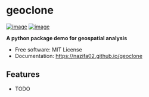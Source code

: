 # geoclone


[![image](https://img.shields.io/pypi/v/geoclone.svg)](https://pypi.python.org/pypi/geoclone)
[![image](https://img.shields.io/conda/vn/conda-forge/geoclone.svg)](https://anaconda.org/conda-forge/geoclone)


**A python package demo for geospatial analysis**


-   Free software: MIT License
-   Documentation: https://nazifa02.github.io/geoclone
    

## Features

-   TODO
